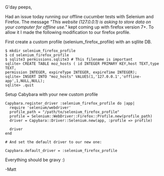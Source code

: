 G'day peeps,

Had an issue today running our offline cucumber tests with Selenium and Firefox. The message *"This website (127.0.0.1) is asking to store data on your computer for offline use."* kept coming up with firefox version 7+. To allow it I made the following modification to our firefox profile.

First create a custom profile (selenium_firefox_profile) with an sqllite DB.

```
$ mkdir selenium_firefox_profile
$ cd selenium_firefox_profile
$ sqlite3 permissions.sqlite3 # This filename is important
sqlite> CREATE TABLE moz_hosts ( id INTEGER PRIMARY KEY,host TEXT,type TEXT, 
permission INTEGER, expireType INTEGER, expireTime INTEGER);
sqlite> INSERT INTO "moz_hosts" VALUES(1,'127.0.0.1','offline-app',1,NULL,NULL);
sqlite> .quit
```

Setup Cabybara with your new custom profile

```
Capybara.register_driver :selenium_firefox_profile do |app|
  require 'selenium/webdriver'
  profile_path = "/path/to/selenium_firefox_profile"
  profile = Selenium::WebDriver::Firefox::Profile.new(profile_path)
  driver = Capybara::Driver::Selenium.new(app, :profile => profile)

  driver
end

# And set the default driver to our new one:

Capybara.default_driver = :selenium_firefox_profile
```

Everything should be gravy :)

-Matt